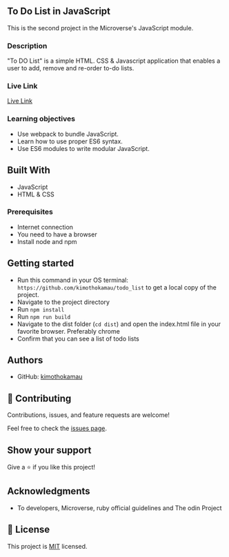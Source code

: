 ## To Do List in JavaScript

This is the second project in the Microverse's JavaScript module.


### Description
"To DO List" is a simple HTML. CSS & Javascript application that enables a user to add, remove and re-order to-do lists.

### Live Link

[Live Link](https://kimothokamau.github.io/todo_list/)


### Learning objectives
- Use webpack to bundle JavaScript.
- Learn how to use proper ES6 syntax.
- Use ES6 modules to write modular JavaScript.


## Built With

- JavaScript
- HTML & CSS

### Prerequisites

* Internet connection
* You need to have a browser
* Install node and npm

## Getting started

- Run this command in your OS terminal: `https://github.com/kimothokamau/todo_list` to get a local copy of the project.
- Navigate to the project directory
- Run `npm install`
- Run `npm run build`
- Navigate to the dist folder (`cd dist`) and open the index.html file in your favorite browser. Preferably chrome
- Confirm that you can see a list of todo lists


## Authors

- GitHub: [kimothokamau](https://github.com/kimothokamau)


## 🤝 Contributing

Contributions, issues, and feature requests are welcome!

Feel free to check the [issues page](https://github.com/disc3110/Miro-reddit/issues).

## Show your support

Give a ⭐️ if you like this project!

## Acknowledgments

- To developers, Microverse, ruby official guidelines and The odin Project

## 📝 License

This project is [MIT](https://es.wikipedia.org/wiki/Licencia_MIT) licensed.